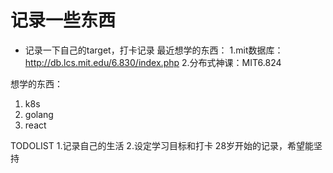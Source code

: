 # 记录一些东西
- 记录一下自己的target，打卡记录
最近想学的东西：
  1.mit数据库：http://db.lcs.mit.edu/6.830/index.php
  2.分布式神课：MIT6.824
  
想学的东西：
  1. k8s
  2. golang
  3. react

TODOLIST
  1.记录自己的生活
  2.设定学习目标和打卡
28岁开始的记录，希望能坚持